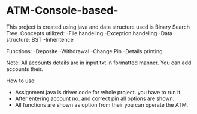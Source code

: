 # ATM-Console-based-
This project is created using java and data structure used is Binary Search Tree. 
Concepts utilized:
  -File handeling
  -Exception handeling
  -Data structure: BST
  -Inheritence
  
Functions:
  -Deposite
  -Withdrawal
  -Change Pin
  -Details printing
 
 Note: All accounts details are in input.txt in formatted manner. You can add accounts their.
 
How to use:
  - Assignment.java is driver code for whole project. you have to run it.
  - After entering account no. and correct pin all options are shown.
  - All functions are shown as option from their you can operate the ATM.
